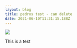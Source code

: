 ```yaml
---
layout: blog
title: pedros test - can delete
date: 2021-06-10T11:31:15.188Z
---
```

![](/assets/img/uploads/735683main_pia16873-full_full.jpeg)

This is a test